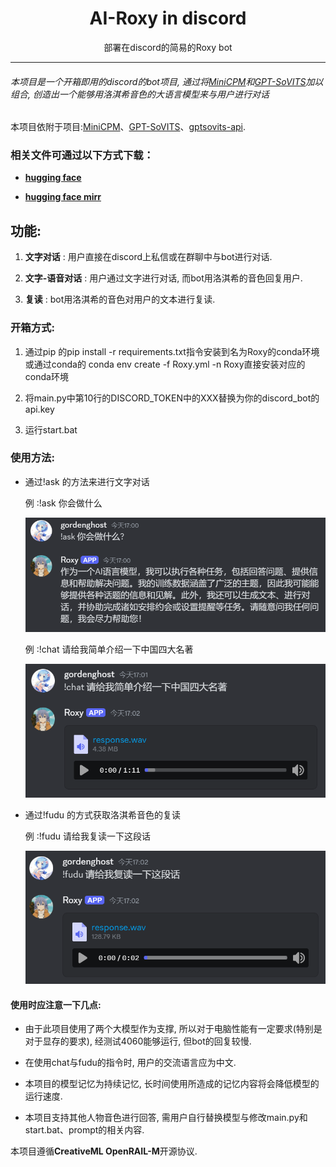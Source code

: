 <h1 align="center">AI-Roxy in discord</h1>
<p align="center">部署在discord的简易的Roxy bot</p>

___

###### 本项目是一个开箱即用的discord的bot项目, 通过将[MiniCPM](https://github.com/OpenBMB/MiniCPM)和[GPT-SoVITS](https://github.com/RVC-Boss/GPT-SoVITS?tab=readme-ov-file)加以组合, 创造出一个能够用洛淇希音色的大语言模型来与用户进行对话

本项目依附于项目:[MiniCPM](https://github.com/OpenBMB/MiniCPM)、[GPT-SoVITS](https://github.com/RVC-Boss/GPT-SoVITS?tab=readme-ov-file)、[gptsovits-api](https://github.com/jianchang512/gptsovits-api).

### 相关文件可通过以下方式下载：

- **[hugging face](https://huggingface.co/GordenGhost/AI-Roxy_in_discord)** 

- **[hugging face mirr](https://hf-mirror.com/GordenGhost/AI-Roxy_in_discord)**

## 功能:

1. **文字对话** : 用户直接在discord上私信或在群聊中与bot进行对话.

2. **文字-语音对话** : 用户通过文字进行对话, 而bot用洛淇希的音色回复用户.

3. **复读** : bot用洛淇希的音色对用户的文本进行复读.

### 开箱方式:

1. 通过pip 的pip install -r requirements.txt指令安装到名为Roxy的conda环境或通过conda的 conda env create -f Roxy.yml -n Roxy直接安装对应的conda环境

2. 将main.py中第10行的DISCORD_TOKEN中的XXX替换为你的discord_bot的api.key

3. 运行start.bat

### 使用方法:

- 通过!ask 的方法来进行文字对话
  
  例 :!ask 你会做什么
  
  ![演示图片](pic/1.png)
  
  例 :!chat 请给我简单介绍一下中国四大名著
  
  ![演示图片](pic/2.png)

- 通过!fudu 的方式获取洛淇希音色的复读
  
  例 :!fudu 请给我复读一下这段话
  
  ![演示图片](pic/3.png)

#### 使用时应注意一下几点:

- 由于此项目使用了两个大模型作为支撑, 所以对于电脑性能有一定要求(特别是对于显存的要求), 经测试4060能够运行, 但bot的回复较慢.

- 在使用chat与fudu的指令时, 用户的交流语言应为中文.

- 本项目的模型记忆为持续记忆, 长时间使用所造成的记忆内容将会降低模型的运行速度.

- 本项目支持其他人物音色进行回答, 需用户自行替换模型与修改main.py和start.bat、prompt的相关内容.

本项目遵循**CreativeML OpenRAIL-M**开源协议.
